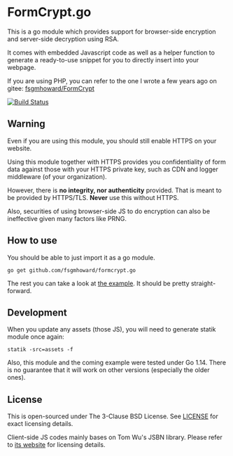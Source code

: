# FormCrypt.go

This is a go module which provides support for browser-side encryption
and server-side decryption using RSA.

It comes with embedded Javascript code as well as a helper function to
generate a ready-to-use snippet for you to directly insert into your webpage.

If you are using PHP, you can refer to the one I wrote a few years ago on gitee:
[fsgmhoward/FormCrypt](https://gitee.com/fsgmhoward/FormCrypt)

[![Build Status](https://travis-ci.com/fsgmhoward/formcrypt.go.svg?branch=main)](https://travis-ci.com/fsgmhoward/formcrypt.go)

## Warning

Even if you are using this module, you should still enable HTTPS on
your website.

Using this module together with HTTPS provides you confidentiality of form data
against those with your HTTPS private key, such as CDN and logger middleware (of
your organization).

However, there is **no integrity, nor authenticity** provided. That is meant
to be provided by HTTPS/TLS. **Never** use this without HTTPS.

Also, securities of using browser-side JS to do encryption can also be
ineffective given many factors like PRNG.

## How to use
You should be able to just import it as a go module.
```
go get github.com/fsgmhoward/formcrypt.go
```

The rest you can take a look at [the example](_example). It should be pretty
straight-forward.

## Development
When you update any assets (those JS), you will need to generate statik module
once again:
```
statik -src=assets -f
```

Also, this module and the coming example were tested under Go 1.14. There is
no guarantee that it will work on other versions (especially the older ones).

## License
This is open-sourced under The 3-Clause BSD License. See [LICENSE](LICENSE)
for exact licensing details.

Client-side JS codes mainly bases on Tom Wu's JSBN library. Please refer to
[its website](http://www-cs-students.stanford.edu/~tjw/jsbn/) for licensing
details.